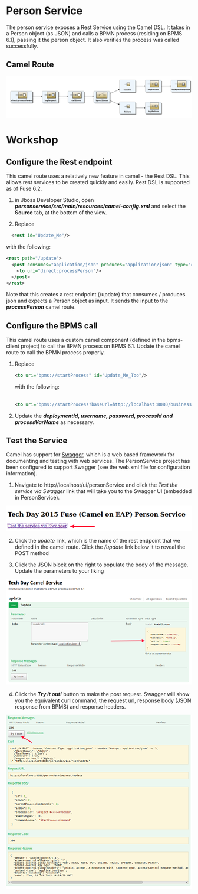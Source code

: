 # Person Service
The person service exposes a Rest Service using the Camel DSL. It takes in a Person object (as JSON) and calls a BPMN process (residing on BPMS 6.1), passing it the person object. It also verifies the process was called successfully.

## Camel Route
![Camel Route](images/camelroute.png)

# Workshop
## Configure the Rest endpoint
This camel route uses a relatively new feature in camel - the Rest DSL.  This allows rest services to be created quickly and easily.  Rest DSL is supported as of Fuse 6.2.

1. in Jboss Developer Studio, open ***personservice/src/main/resources/camel-config.xml*** and select the **Source** tab, at the bottom of the view.

2. Replace

  ```xml
    <rest id="Update_Me"/>
  ```

  with the following:

  ```xml
  <rest path="/update">
    <post consumes="application/json" produces="application/json" type="com.redhat.techday.datamodel.Person">
      <to uri="direct:processPerson"/>
    </post>
  </rest>

  ```

Note that this creates a rest endpoint (/update) that consumes / produces json and expects a Person object as input. It sends the input to the ***processPerson*** camel route.


## Configure the BPMS call
This camel route uses a custom camel component (defined in the bpms-client project) to call the BPMN process on BPMS 6.1. Update the camel route to call the BPMN process properly.

1. Replace
    ```xml
    <to uri="bpms://startProcess" id="Update_Me_Too"/>
    ```

     with the following:

    ```xml

    <to uri="bpms://startProcess?baseUrl=http://localhost:8080/business-central/&amp;deploymentId=com.redhat.techday:project:1.0&amp;username=bpmsAdmin&amp;password=p@ssw0rd&amp;processId=project.PersonProcess&amp;processVarName=p_person" id="callBpms"/>

    ```

2. Update the ***deploymentId, username, password, processId and processVarName*** as necessary.

## Test the Service

Camel has support for [Swagger](http://swagger.io), which is a web based framework for documenting and testing with web services. The PersonService project has been configured to support Swagger (see the web.xml file for configuration information).

1.  Navigate to http://localhost/ui/personService and click the *Test the service via Swagger* link that will take you to the Swagger UI (embedded in PersonService).

  ![Swagger Link](images/swaggerlink.png)

2. Click the *update* link, which is the name of the rest endpoint that we defined in the camel route. Click the */update* link below it to reveal the POST method

3. Click the JSON block on the right to populate the body of the message. Update the parameters to your liking

  ![JSON Body](images/swaggerjson.png)

4. Click the ***Try it out!*** button to make the post request. Swagger will show you the equivalent curl command, the request url, response body (JSON response from BPMS) and response headers.

  ![JSON Body](images/swaggerresponse.png)
